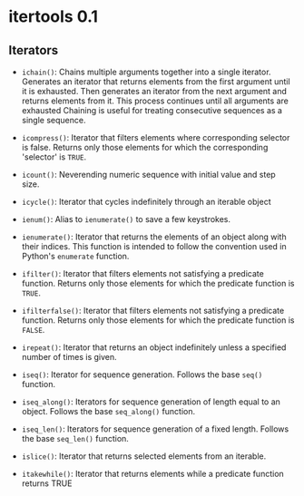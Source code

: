 # itertools 0.1

## Iterators

* `ichain()`: Chains multiple arguments together into a single iterator.
  Generates an iterator that returns elements from the first argument until it
  is exhausted. Then generates an iterator from the next argument and returns
  elements from it. This process continues until all arguments are exhausted
  Chaining is useful for treating consecutive sequences as a single sequence.

* `icompress()`: Iterator that filters elements where corresponding selector is
  false. Returns only those elements for which the corresponding 'selector' is
  `TRUE`.

* `icount()`: Neverending numeric sequence with initial value and step size.

* `icycle()`: Iterator that cycles indefinitely through an iterable object

* `ienum()`: Alias to `ienumerate()` to save a few keystrokes.

* `ienumerate()`: Iterator that returns the elements of an object along with
  their indices. This function is intended to follow the convention used in
  Python's `enumerate` function.

* `ifilter()`: Iterator that filters elements not satisfying a predicate
  function. Returns only those elements for which the predicate function is
  `TRUE`.

* `ifilterfalse()`: Iterator that filters elements not satisfying a predicate
  function. Returns only those elements for which the predicate function is
  `FALSE`.

* `irepeat()`: Iterator that returns an object indefinitely unless a specified
  number of times is given.

* `iseq()`: Iterator for sequence generation. Follows the base `seq()` function.

* `iseq_along()`: Iterators for sequence generation of length equal to an
  object. Follows the base `seq_along()` function.

* `iseq_len()`: Iterators for sequence generation of a fixed length. Follows the
  base `seq_len()` function.

* `islice()`: Iterator that returns selected elements from an iterable.

* `itakewhile()`: Iterator that returns elements while a predicate function
  returns TRUE